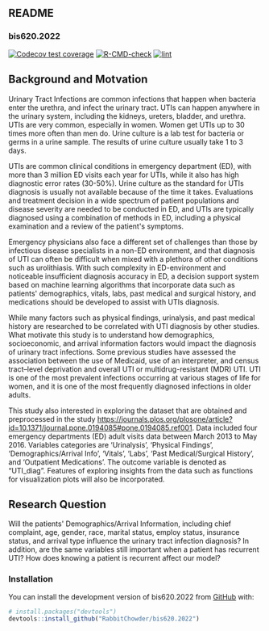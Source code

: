 ## README
### bis620.2022

<!-- badges: start -->

[![Codecov test coverage](https://codecov.io/gh/RabbitChowder/bis620.2022/branch/main/graph/badge.svg)](https://app.codecov.io/gh/RabbitChowder/bis620.2022?branch=main)
[![R-CMD-check](https://github.com/RabbitChowder/bis620.2022/actions/workflows/R-CMD-check.yaml/badge.svg)](https://github.com/RabbitChowder/bis620.2022/actions/workflows/R-CMD-check.yaml)
[![lint](https://github.com/RabbitChowder/bis620.2022/actions/workflows/lint.yaml/badge.svg)](https://github.com/RabbitChowder/bis620.2022/actions/workflows/lint.yaml)
<!-- badges: end -->

## Background and Motvation 

Urinary Tract Infections are common infections that happen when bacteria enter the urethra, and infect the urinary tract. UTIs can happen anywhere in the urinary system, including the kidneys, ureters, bladder, and urethra. UTIs are very common, especially in women. Women get UTIs up to 30 times more often than men do. Urine culture is a lab test for bacteria or germs in a urine sample. The results of urine culture usually take 1 to 3 days. 

UTIs are common clinical conditions in emergency department (ED), with more than 3 million ED visits each year for UTIs, while it also has high diagnostic error rates (30-50%). Urine culture as the standard for UTIs diagnosis is usually not available because of the time it takes. Evaluations and treatment decision in a wide spectrum of patient populations and disease severity are needed to be conducted in ED, and UTIs are typically diagnosed using a combination of methods in ED, including a physical examination and a review of the patient's symptoms. 

Emergency physicians also face a different set of challenges than those by infectious disease specialists in a non-ED environment, and that diagnosis of UTI can often be difficult when mixed with a plethora of other conditions such as urolithiasis. With such complexity in ED-environment and noticeable insufficient diagnosis accuracy in ED, a decision support system based on machine learning algorithms that incorporate data such as patients' demographics, vitals, labs, past medical and surgical history, and medications should be developed to assist with UTIs diagnosis. 

While many factors such as physical findings, urinalysis, and past medical history are researched to be correlated with UTI diagnosis by other studies. What motivate this study is to understand how demographics, socioeconomic, and arrival information factors would impact the diagnosis of urinary tract infections. Some previous studies have assessed the association between the use of Medicaid, use of an interpreter, and census tract–level deprivation and overall UTI or multidrug-resistant (MDR) UTI. UTI is one of the most prevalent infections occurring at various stages of life for women, and it is one of the most frequently diagnosed infections in older adults. 

This study also interested in exploring the dataset that are obtained and preprocessed in the study https://journals.plos.org/plosone/article?id=10.1371/journal.pone.0194085#pone.0194085.ref001. Data included four emergency departments (ED) adult visits data between March 2013 to May 2016. Variables categories are ‘Urinalysis’, ‘Physical Findings’, ‘Demographics/Arrival Info’, ‘Vitals’, ‘Labs’, ‘Past Medical/Surgical History’, and ‘Outpatient Medications’. The outcome variable is denoted as “UTI_diag”. Features of exploring insights from the data such as functions for visualization plots will also be incorporated.

## Research Question 
Will the patients' Demographics/Arrival Information, including chief complaint, age, gender, race, marital status, employ status, insurance status, and arrival type influence the urinary tract infection diagnosis? In addition, are the same variables still important when a patient has recurrent UTI? How does knowing a patient is recurrent affect our model?

### Installation

You can install the development version of bis620.2022 from
[GitHub](https://github.com/) with:

``` r
# install.packages("devtools")
devtools::install_github("RabbitChowder/bis620.2022")
```
